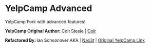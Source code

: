# YelpCamp Advanced
YelpCamp Fork with advanced features!

**YelpCamp Original Author:** Colt Steele | [Colt](https://github.com/Colt)

**Refactored By:** Ian Schoonover AKA | [Nax3t](https://github.com/nax3t) | [Original YelpCamp Link](https://github.com/nax3t/yelp-camp-refactored)



